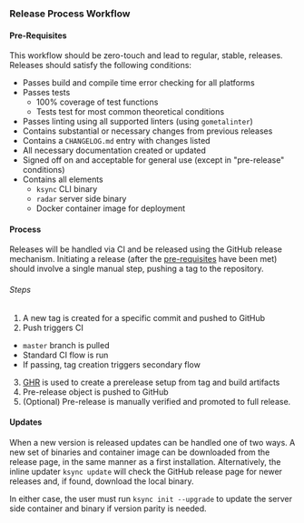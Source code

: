 ### Release Process Workflow

#### Pre-Requisites

This workflow should be zero-touch and lead to regular, stable, releases. Releases should satisfy the following conditions:

- Passes build and compile time error checking for all platforms
- Passes tests
  - 100% coverage of test functions
  - Tests test for most common theoretical conditions
- Passes linting using all supported linters (using `gometalinter`)
- Contains substantial or necessary changes from previous releases
- Contains a `CHANGELOG.md` entry with changes listed
- All necessary documentation created or updated
- Signed off on and acceptable for general use (except in "pre-release" conditions)
- Contains all elements
  - `ksync` CLI binary
  - `radar` server side binary
  - Docker container image for deployment

#### Process
Releases will be handled via CI and be released using the GitHub release mechanism. Initiating a release (after the [pre-requisites](#pre-requisites) have been met) should involve a single manual step, pushing a tag to the repository.

###### Steps
1. A new tag is created for a specific commit and pushed to GitHub
2. Push triggers CI
  * `master` branch is pulled
  * Standard CI flow is run
  * If passing, tag creation triggers secondary flow
3. [GHR](github.com/tcnksm/ghr) is used to create a prerelease setup from tag and build artifacts
4. Pre-release object is pushed to GitHub
5. (Optional) Pre-release is manually verified and promoted to full release.

#### Updates
When a new version is released updates can be handled one of two ways. A new set of binaries and container image can be downloaded from the release page, in the same manner as a first installation. Alternatively, the inline updater `ksync update` will check the GitHub release page for newer releases and, if found, download the local binary.

In either case, the user must run `ksync init --upgrade` to update the server side container and binary if version parity is needed.
